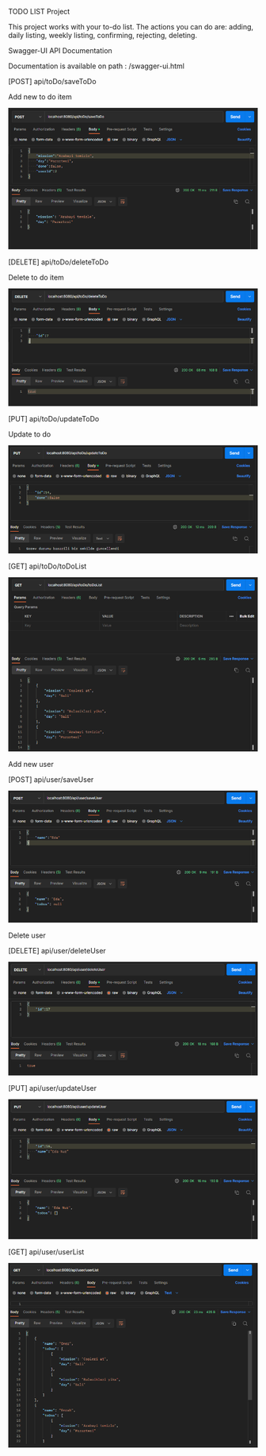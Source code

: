 





TODO LIST Project

This project works with your to-do list. The actions you can do are: adding, 
daily listing, weekly listing, confirming, rejecting, deleting.

  

  
Swagger-UI API Documentation

Documentation is available on path : /swagger-ui.html

[POST] api/toDo/saveToDo

Add new to do item
  


![Add new todo item](https://github.com/engineerOmer/ToDoList/blob/master/images/saveToDo.png)


[DELETE] api/toDo/deleteToDo

Delete to do item
  


![Add new todo item](https://github.com/engineerOmer/ToDoList/blob/master/images/deleteToDo.png)

  
  
  [PUT] api/toDo/updateToDo

Update to do 
  


![Add new todo item](https://github.com/engineerOmer/ToDoList/blob/master/images/updateToDo.png)

  
  
  [GET] api/toDo/toDoList


  


![Add new todo item](https://github.com/engineerOmer/ToDoList/blob/master/images/toDoList.png)







  

  Add new user

[POST] api/user/saveUser


  


![Add new todo item](https://github.com/engineerOmer/ToDoList/blob/master/images/saveUser.png)

  
  
  
  




  

  Delete user

[DELETE] api/user/deleteUser


  


![Add new todo item](https://github.com/engineerOmer/ToDoList/blob/master/images/deleteUser.png)

  
  
  




  

  

[PUT] api/user/updateUser


  


![Add new todo item](https://github.com/engineerOmer/ToDoList/blob/master/images/updateUser.png)

  
  
  
  




  

  

[GET] api/user/userList


  


![Add new todo item](https://github.com/engineerOmer/ToDoList/blob/master/images/userList.png)

  
